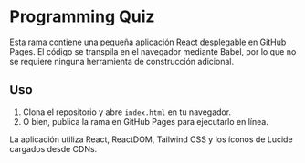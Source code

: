 # Programming Quiz

Esta rama contiene una pequeña aplicación React desplegable en GitHub Pages.
El código se transpila en el navegador mediante Babel, por lo que no se
requiere ninguna herramienta de construcción adicional.

## Uso
1. Clona el repositorio y abre `index.html` en tu navegador.
2. O bien, publica la rama en GitHub Pages para ejecutarlo en línea.

La aplicación utiliza React, ReactDOM, Tailwind CSS y los íconos de Lucide
cargados desde CDNs.
